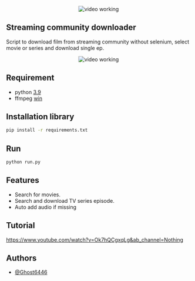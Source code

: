<p align="center">
	<img src="Stream/assets/min_logo.png" style="max-width: 55%;" alt="video working" />
</p>

## Streaming community downloader

Script to download film from streaming community without selenium, select movie or series and download single ep.

<p align="center">
	<img src="Stream/assets/run.gif" style="max-width: 55%;" alt="video working" />
</p>

## Requirement

* python [3.9](https://www.python.org/downloads/release/python-390/)
* ffmpeg [win](https://www.gyan.dev/ffmpeg/builds/)

## Installation library

```bash
pip install -r requirements.txt
```

## Run

```bash
python run.py
```

## Features

- Search for movies.
- Search and download TV series episode.
- Auto add audio if missing

## Tutorial

https://www.youtube.com/watch?v=Ok7hQCgxqLg&ab_channel=Nothing

## Authors

- [@Ghost6446](https://www.github.com/Ghost6446)
